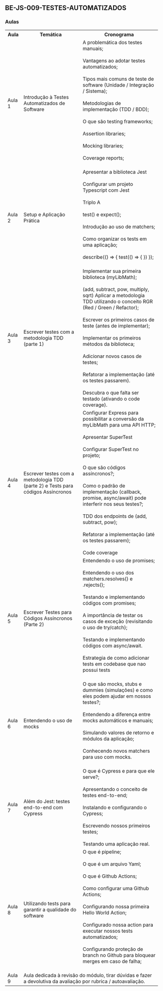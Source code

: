 ## **BE-JS-009-TESTES-AUTOMATIZADOS**

### Aulas

<table>
  <tr>
    <th>Aula</th>
    <th>Temática</th>
    <th>Cronograma</th>
  </tr>

<tr>
  <td>Aula 1</td>
  <td>Introdução à Testes Automatizados de Software</td>
  <td>
    A problemática dos testes manuais;<br /><br />
    Vantagens ao adotar testes automatizados;<br /><br />
    Tipos mais comuns de teste de software (Unidade / Integração / Sistema);<br /><br />
    Metodologias de implementação (TDD / BDD);<br /><br />
    O que são testing frameworks; <br /> <br />
    Assertion libraries; <br /> <br />
    Mocking libraries; <br /> <br />
    Coverage reports; <br /> <br />
  </td>
</tr>

<tr>
  <td>Aula 2</td>
  <td>Setup e Aplicação Prática</td>
  <td>
    Apresentar a biblioteca Jest <br/><br />
    Configurar um projeto Typescript com Jest <br /><br />
    Triplo A <br/><br />
    test() e expect();<br /><br />
    Introdução ao uso de matchers;<br /><br />
    Como organizar os tests em uma aplicação;<br /><br />
    describe(() => {
      test(() => {
      })
    });<br /><br />
  </td>
</tr>

<tr>
  <td>Aula 3</td>
  <td>Escrever testes com a metodologia TDD (parte 1)</td>
  <td>
    Implementar sua primeira biblioteca (myLibMath);<br /><br /> (add, subtract, pow, multiply, sqrt)
    Aplicar a metodologia TDD utilizando o conceito RGR (Red / Green / Refactor);<br /><br />
    Escrever os primeiros casos de teste (antes de implementar);<br /><br />
    Implementar os primeiros métodos da biblioteca;<br /><br />
    Adicionar novos casos de testes;<br /><br />
    Refatorar a implementação (até os testes passarem). <br /><br />
    Descubra o que falta ser testado (ativando o code coverage).
  </td>
</tr>

<tr>
  <td>Aula 4</td>
  <td>Escrever testes com a metodologia TDD (parte 2) e Tests para códigos Assíncronos</td>
  <td>
    Configurar Express para possibilitar a conversão da myLibMath para uma API HTTP;<br /><br />
    Apresentar SuperTest<br /><br />
    Configurar SuperTest no projeto;<br /><br />
    O que são códigos assíncronos?;<br /><br />
    Como o padrão de implementação (callback, promise, async/await) pode interferir nos seus testes?;<br /><br />
    TDD dos endpoints de (add, subtract, pow);<br /><br />
    Refatorar a implementação (até os testes passarem);<br /><br />
    Code coverage
  </td>
</tr>

<tr>
  <td>Aula 5</td>
  <td>Escrever Testes para Códigos Assíncronos (Parte 2)</td>
  <td>
    Entendendo o uso de promises;<br /><br />
    Entendendo o uso dos matchers.resolves() e .rejects();<br /><br />
    Testando e implementando códigos com promises;<br /><br />
    A importância de testar os casos de exceção (revisitando o uso de try/catch);<br /><br />
    Testando e implementando códigos com async/await.<br /><br />
    Estrategia de como adicionar tests em codebase que nao possui tests<br /><br />
  </td>
</tr>

<tr>
  <td>Aula 6</td>
  <td>Entendendo o uso de mocks</td>
  <td>
    O que são mocks, stubs e dummies (simulações) e como eles podem ajudar em nossos testes?;<br /><br />
    Entendendo a diferença entre mocks automáticos e manuais;<br /><br />
    Simulando valores de retorno e módulos da aplicação;<br /><br />
    Conhecendo novos matchers para uso com mocks.<br /><br />
  </td>
</tr>

<tr>
  <td>Aula 7</td>
  <td>Além do Jest: testes end-to-end com Cypress</td>
  <td>
    O que é Cypress e para que ele serve?;<br /><br />
    Apresentando o conceito de testes end-to-end;<br /><br />
    Instalando e configurando o Cypress;<br /><br />
    Escrevendo nossos primeiros testes;<br /><br />
    Testando uma aplicação real.
  </td>
</tr>

<tr>
  <td>Aula 8</td>
  <td>Utilizando tests para garantir a qualidade do software</td>
  <td>
    O que é pipeline;<br /><br />
    O que é um arquivo Yaml; <br /><br />
    O que é Github Actions;<br /><br />
    Como configurar uma Github Actions;<br /><br />
    Configurando nossa primeira Hello World Action;<br /><br />
    Configurado nossa action para executar nossos tests automatizados;<br /><br />
    Configurando proteção de branch no Github para bloquear merges em caso de falha;<br /><br />
  </td>
</tr>

<tr>
<td>Aula 9</td>
<td colspan="3">Aula dedicada à revisão do módulo, tirar dúvidas e fazer a devolutiva da avaliação por rubrica / autoavaliação.</td>
</tr>
</table>